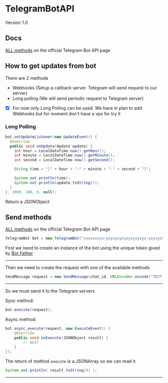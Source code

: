 # TelegramBotAPI
Version 1.0


## Docs
[ALL methods](https://core.telegram.org/bots/api#available-methods) on the official Telegram Bot API page

## How to get updates from bot
There are 2 methods
- Webhooks (Setup a callback server. Telegram will send request to our server)
- Long polling (We will send periodic request to Telegram server)

- [x] For now only Long Polling can be used. We have in plan to add Webhooks but for moment don't have a vps for try it

### Long Polling
```java
bot.setUpdateListener(new UpdateEvent() {
  @Override
  public void onUpdate(Update update) {
    int hour = LocalDateTime.now().getHour();
    int minute = LocalDateTime.now().getMinute();
    int second = LocalDateTime.now().getSecond();

    String time = "[" + hour + ":" + minute + ":" + second + "]";

    System.out.println(time);
    System.out.println(update.toString());
  }
}, 1000, 100, 0, null);
```
Return a JSONObject

## Send methods
[ALL methods](https://core.telegram.org/bots/api#available-methods) on the official Telegram Bot API page

```java
TelegramBot bot = new TelegramBot("xxxxxxxxx:yzyzyzyzyzyzyzyzyz-yzyzyzyzyz");
```
First we need to create an instance of the bot using the unique token gived by [Bot Father](https://t.me/botfather)

---

Then we need to create the request with one of the available methods

```java
SendMessage request = new SendMessage(chat_id, URLEncoder.encode("TEST message UTF-8", "UTF-8"));
```

---

So we must send it to the Telegram servers

Sync method:
```java
bot.execute(request);
```

Async method:
```java
bot.async_execute(request, new ExecuteEvent() {
    @Override
    public void onExecute(JSONObject result) {
        // NEXT
    }
});
```

The return of method `execute` is a JSONArray so we can read it

```java
System.out.println( result.toString(4) );
```

---
